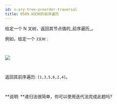 ```yaml
---
id: n-ary-tree-preorder-traversal
title: 0589.N叉树的前序遍历
---
```

给定一个 N 叉树，返回其节点值的_前序遍历_。

例如，给定一个 <code>3叉树</code> :

 

![](https://assets.leetcode-cn.com/aliyun-lc-upload/uploads/2018/10/12/narytreeexample.png)

 

返回其前序遍历: <code>[1,3,5,6,2,4]</code>。

 

**说明: **递归法很简单，你可以使用迭代法完成此题吗?
